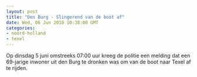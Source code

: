 ```yaml
---
layout: post
title: "Den Burg - Slingerend van de boot af"
date: Wed, 06 Jun 2018 10:38:00 GMT
categories: 
- noord-holland 
- texel 
---
```


Op dinsdag 5 juni omstreeks 07:00 uur kreeg de politie een melding dat een 69-jarige inwoner uit den Burg te dronken was om van de boot naar Texel af te rijden.
